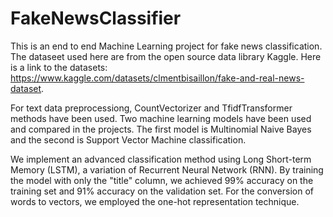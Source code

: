 # FakeNewsClassifier
This is an end to end Machine Learning project for fake news classification. The dataseet used here are from the open source data library Kaggle. Here is a link to the datasets: https://www.kaggle.com/datasets/clmentbisaillon/fake-and-real-news-dataset.

For text data preprocessiong, CountVectorizer and TfidfTransformer methods have been used.
Two machine learning models have been used and compared in the projects. The first model is Multinomial Naive Bayes and the second is Support Vector Machine classification. 

We implement an advanced classification method using Long Short-term Memory (LSTM), a variation of Recurrent Neural Network (RNN). By training the model with only the "title" column, we achieved 99% accuracy on the training set and 91% accuracy on the validation set. For the conversion of words to vectors, we employed the one-hot representation technique.

